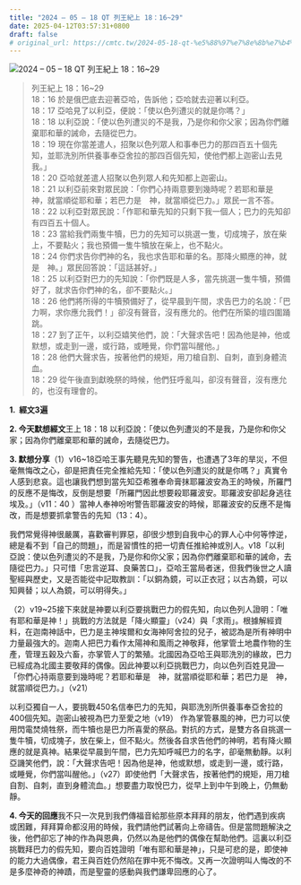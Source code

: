 ```yaml
---
title: "2024 – 05 – 18 QT 列王紀上 18：16~29"
date: 2025-04-12T03:57:31+0800
draft: false
# original_url: https://cmtc.tw/2024-05-18-qt-%e5%88%97%e7%8e%8b%e7%b4%80%e4%b8%8a-18%ef%bc%9a1629
---
```


![2024 – 05 – 18 QT 列王紀上 18：16~29](/images/qt.jpg  "2024 – 05 – 18 QT 列王紀上 18：16~29")

> 列王紀上 18：16~29  
> 18：16 於是俄巴底去迎著亞哈，告訴他；亞哈就去迎著以利亞。  
> 18：17 亞哈見了以利亞，便說：「使以色列遭災的就是你嗎？」  
> 18：18 以利亞說：「使以色列遭災的不是我，乃是你和你父家；因為你們離棄耶和華的誡命，去隨從巴力。  
> 18：19 現在你當差遣人，招聚以色列眾人和事奉巴力的那四百五十個先知，並耶洗別所供養事奉亞舍拉的那四百個先知，使他們都上迦密山去見我。」  
> 18：20 亞哈就差遣人招聚以色列眾人和先知都上迦密山。  
> 18：21 以利亞前來對眾民說：「你們心持兩意要到幾時呢？若耶和華是　神，就當順從耶和華；若巴力是　神，就當順從巴力。」眾民一言不答。  
> 18：22 以利亞對眾民說：「作耶和華先知的只剩下我一個人；巴力的先知卻有四百五十個人。  
> 18：23 當給我們兩隻牛犢，巴力的先知可以挑選一隻，切成塊子，放在柴上，不要點火；我也預備一隻牛犢放在柴上，也不點火。  
> 18：24 你們求告你們神的名，我也求告耶和華的名。那降火顯應的神，就是　神。」眾民回答說：「這話甚好。」  
> 18：25 以利亞對巴力的先知說：「你們既是人多，當先挑選一隻牛犢，預備好了，就求告你們神的名，卻不要點火。」  
> 18：26 他們將所得的牛犢預備好了，從早晨到午間，求告巴力的名說：「巴力啊，求你應允我們！」卻沒有聲音，沒有應允的。他們在所築的壇四圍踊跳。  
> 18：27 到了正午，以利亞嬉笑他們，說：「大聲求告吧！因為他是神，他或默想，或走到一邊，或行路，或睡覺，你們當叫醒他。」  
> 18：28 他們大聲求告，按著他們的規矩，用刀槍自割、自刺，直到身體流血。  
> 18：29 從午後直到獻晚祭的時候，他們狂呼亂叫，卻沒有聲音，沒有應允的，也沒有理會的。

**1.  經文3遍**

**2. 今天默想經文**王上 18：18 以利亞說：「使以色列遭災的不是我，乃是你和你父家；因為你們離棄耶和華的誡命，去隨從巴力。

**3. 默想分享**（1）v16~18亞哈王事先聽見先知的警告，也遭遇了3年的旱災，不但毫無悔改之心，卻是把責任完全推給先知：「使以色列遭災的就是你嗎？」真實令人感到悲哀。這也讓我們想到當先知亞希雅奉命膏抹耶羅波安為王的時候，所羅門的反應不是悔改，反倒是想要「所羅門因此想要殺耶羅波安。耶羅波安卻起身逃往埃及。」（v11：40 ）當神人奉神吩咐警告耶羅波安的時候，耶羅波安的反應不是悔改，而是想要抓拿警告的先知（13：4）。

我們常覺得神很嚴厲，喜歡審判罪惡，卻很少想到自我中心的罪人心中何等悖逆，總是看不到「自己的問題」，而是習慣性的把一切責任推給神或別人。v18「以利亞說：使以色列遭災的不是我，乃是你和你父家；因為你們離棄耶和華的誡命，去隨從巴力。」只可惜「忠言逆耳、良藥苦口」，亞哈王當局者迷，但我們後世之人讀聖經與歷史，又是否能從中記取教訓：「以銅為鏡，可以正衣冠；以古為鏡，可以知興替；以人為鏡，可以明得失。」

（2）v19~25接下來就是神要以利亞要挑戰巴力的假先知，向以色列人證明：「唯有耶和華是神！」挑戰的方法就是「降火顯靈」（v24）與「求雨」。根據解經資料，在迦南神話中，巴力是主神埃爾和女海神阿舍拉的兒子，被認為是所有神明中力量最強大的。迦南人把巴力看作太陽神和風雨之神敬拜，他掌管土地農作物的生產，管理五穀及六畜，亦掌管人丁的繁殖。北國因為亞哈王與耶洗別的緣故，巴力已經成為北國主要敬拜的偶像。因此神要以利亞挑戰巴力，向以色列百姓見證—「你們心持兩意要到幾時呢？若耶和華是　神，就當順從耶和華；若巴力是　神，就當順從巴力。」（v21）

以利亞獨自一人，要挑戰450名信奉巴力的先知，與耶洗別所供養事奉亞舍拉的400個先知。迦密山被視為巴力至愛之地（v19） 作為掌管暴風的神，巴力可以使用閃電焚燒牲祭，而牛犢也是巴力所喜愛的祭品。對抗的方式，是雙方各自挑選一隻牛犢，切成塊子，放在柴上，但不點火。然後各自求告他們的神明，若有降火顯應的就是真神。結果從早晨到午間，巴力先知呼喊巴力的名字，卻毫無動靜。以利亞譏笑他們，說：「大聲求告吧！因為他是神，他或默想，或走到一邊，或行路，或睡覺，你們當叫醒他。」（v27）即使他們「大聲求告，按著他們的規矩，用刀槍自割、自刺，直到身體流血。」想要盡力取悅巴力，從早上到中午到晚上，仍無動靜。

**4. 今天的回應**我不只一次見到我們傳福音給那些原本拜拜的朋友，他們遇到疾病或困難，拜拜算命都沒用的時候，我們請他們試著向上帝禱告。但是當問題解決之後，他們卻忘了神的作為與恩典，仍然以為是他們的偶像在幫助他們。這裏以利亞挑戰拜巴力的假先知，要向百姓證明「唯有耶和華是神」，只是可悲的是，即使神的能力大過偶像，君王與百姓仍然陷在罪中死不悔改。又再一次證明叫人悔改的不是多麼神奇的神蹟，而是聖靈的感動與我們謙卑回應的心了。